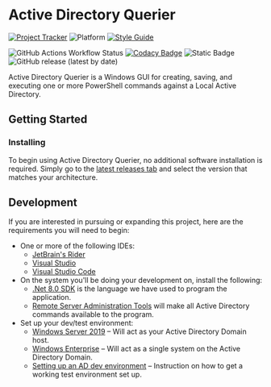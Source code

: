 # Active Directory Querier

[![Project Tracker](https://img.shields.io/badge/repo%20status-Project%20Tracker-lightgrey)](https://wiki.hthompson.dev/en/project-tracker)
![Platform](https://img.shields.io/badge/platform-Windows-lightgrey)
[![Style Guide](https://img.shields.io/badge/code%20style-Style%20Guide-blueviolet)](https://gist.github.com/StrangeRanger/f7f87dd884760f3127adda98d3d4ab14)

![GitHub Actions Workflow Status](https://img.shields.io/github/actions/workflow/status/StrangeRanger/FAFB-PowerShell-Tool/build-test-ci.yml)
[![Codacy Badge](https://app.codacy.com/project/badge/Grade/ce2ddca07a934a5f85e8061e295f3324)](https://app.codacy.com/gh/StrangeRanger/FAFB-PowerShell-Tool/dashboard?utm_source=gh&utm_medium=referral&utm_content=&utm_campaign=Badge_grade)
![Static Badge](https://img.shields.io/badge/state-Alpha-orange)
![GitHub release (latest by date)](https://img.shields.io/github/v/release/StrangeRanger/FAFB-PowerShell-Tool)

Active Directory Querier is a Windows GUI for creating, saving, and executing one or more PowerShell commands against a Local Active Directory.

## Getting Started

### Installing

To begin using Active Directory Querier, no additional software installation is required. Simply go to the [latest releases tab](https://github.com/StrangeRanger/FAFB-PowerShell-Tool/releases) and select the version that matches your architecture.

## Development

If you are interested in pursuing or expanding this project, here are the requirements you will need to begin:

- One or more of the following IDEs:
  - [JetBrain's Rider](https://www.jetbrains.com/rider/)
  - [Visual Studio](https://visualstudio.microsoft.com/)
  - [Visual Studio Code](https://code.visualstudio.com/)
- On the system you'll be doing your development on, install the following:
  - [.Net 8.0 SDK](https://dotnet.microsoft.com/en-us/download/dotnet/8.0) is the language we have used to program the application.
  - [Remote Server Administration Tools](https://activedirectorypro.com/install-rsat-remote-server-administration-tools-windows-10/#rsat-powershell) will make all Active Directory commands available to the program.
- Set up your dev/test environment:
  - [Windows Server 2019](https://www.microsoft.com/en-us/evalcenter/download-windows-server-2019) – Will act as your Active Directory Domain host.
  - [Windows Enterprise](https://www.microsoft.com/en-us/evalcenter/evaluate-windows-10-enterprise) – Will act as a single system on the Active Directory Domain.
  - [Setting up an AD dev environment](https://activedirectorypro.com/create-active-directory-test-environment/) – Instruction on how to get a working test environment set up.
